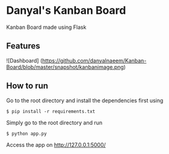 # Danyal's Kanban Board
Kanban Board made using Flask

## Features
![Dashboard]
(https://github.com/danyalnaeem/Kanban-Board/blob/master/snapshot/kanbanimage.png)

## How to run
Go to the root directory and install the dependencies first using

    $ pip install -r requirements.txt
    
Simply go to the root directory and run

    $ python app.py

Access the app on http://127.0.0.1:5000/

